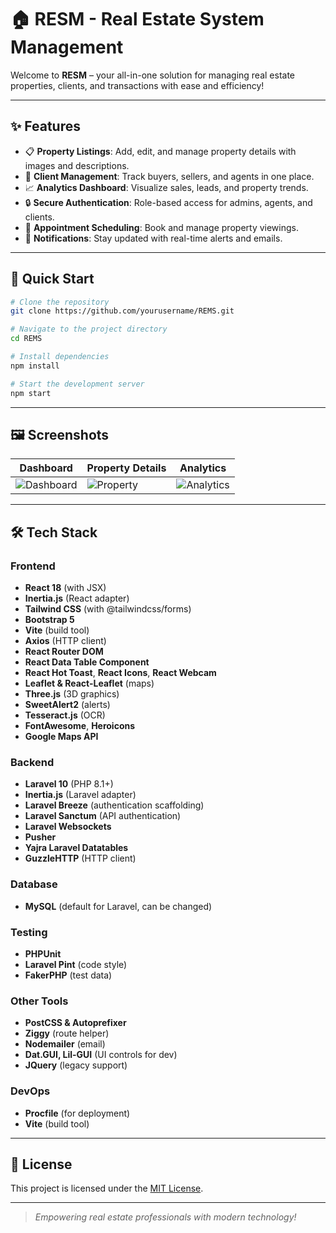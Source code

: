 # 🏠 RESM - Real Estate System Management

Welcome to **RESM** – your all-in-one solution for managing real estate properties, clients, and transactions with ease and efficiency!

---

## ✨ Features

- 📋 **Property Listings**: Add, edit, and manage property details with images and descriptions.
- 👥 **Client Management**: Track buyers, sellers, and agents in one place.
- 📈 **Analytics Dashboard**: Visualize sales, leads, and property trends.
- 🔒 **Secure Authentication**: Role-based access for admins, agents, and clients.
- 📅 **Appointment Scheduling**: Book and manage property viewings.
- 📨 **Notifications**: Stay updated with real-time alerts and emails.

---

## 🚀 Quick Start

```bash
# Clone the repository
git clone https://github.com/yourusername/REMS.git

# Navigate to the project directory
cd REMS

# Install dependencies
npm install

# Start the development server
npm start
```

---

## 🖼️ Screenshots

| Dashboard | Property Details | Analytics |
|-----------|-----------------|-----------|
| ![Dashboard](assets/screens/dashboard.png) | ![Property](assets/screens/property.png) | ![Analytics](assets/screens/analytics.png) |

---

## 🛠️ Tech Stack

### Frontend
- **React 18** (with JSX)
- **Inertia.js** (React adapter)
- **Tailwind CSS** (with @tailwindcss/forms)
- **Bootstrap 5**
- **Vite** (build tool)
- **Axios** (HTTP client)
- **React Router DOM**
- **React Data Table Component**
- **React Hot Toast**, **React Icons**, **React Webcam**
- **Leaflet & React-Leaflet** (maps)
- **Three.js** (3D graphics)
- **SweetAlert2** (alerts)
- **Tesseract.js** (OCR)
- **FontAwesome**, **Heroicons**
- **Google Maps API**

### Backend
- **Laravel 10** (PHP 8.1+)
- **Inertia.js** (Laravel adapter)
- **Laravel Breeze** (authentication scaffolding)
- **Laravel Sanctum** (API authentication)
- **Laravel Websockets**
- **Pusher**
- **Yajra Laravel Datatables**
- **GuzzleHTTP** (HTTP client)

### Database
- **MySQL** (default for Laravel, can be changed)

### Testing
- **PHPUnit**
- **Laravel Pint** (code style)
- **FakerPHP** (test data)

### Other Tools
- **PostCSS & Autoprefixer**
- **Ziggy** (route helper)
- **Nodemailer** (email)
- **Dat.GUI, Lil-GUI** (UI controls for dev)
- **JQuery** (legacy support)

### DevOps
- **Procfile** (for deployment)
- **Vite** (build tool)

---

## 📄 License

This project is licensed under the [MIT License](LICENSE).

---

> _Empowering real estate professionals with modern technology!_
